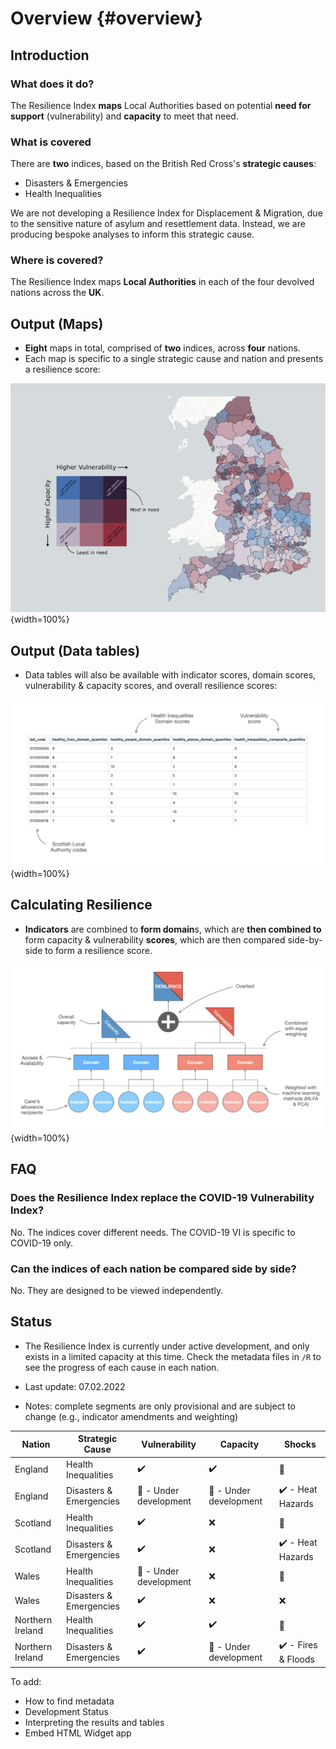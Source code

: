 # Overview {#overview}

## Introduction

### What does it do?
The Resilience Index **maps** Local Authorities based on potential **need for support** (vulnerability) and **capacity** to meet that need.

### What is covered
There are **two** indices, based on the British Red Cross's **strategic causes**:

- Disasters & Emergencies
- Health Inequalities

We are not developing a Resilience Index for Displacement & Migration, due to the sensitive nature of asylum and resettlement data. Instead, we are producing bespoke analyses to inform this strategic cause.

### Where is covered?
The Resilience Index maps **Local Authorities** in each of the four devolved nations across the **UK**.

## Output (Maps)

- **Eight** maps in total, comprised of **two** indices, across **four** nations.
- Each map is specific to a single strategic cause and nation and presents a resilience score:

![](images/overview/output-map.png){width=100%}

## Output (Data tables)

- Data tables will also be available with indicator scores, domain scores, vulnerability & capacity scores, and overall resilience scores:

![](images/overview/output-table.png){width=100%}

## Calculating Resilience

- **Indicators** are combined to **form domain**s, which are **then combined to** form capacity & vulnerability **scores**, which are then compared side-by-side to form a resilience score.

![](images/overview/tree-diagram.png){width=100%}

## FAQ

### Does the Resilience Index replace the COVID-19 Vulnerability Index?
No. The indices cover different needs. The COVID-19 VI is specific to
COVID-19 only.

### Can the indices of each nation be compared side by side?
No. They are designed to be viewed independently.

## Status

- The Resilience Index is currently under active development, and only exists in a limited capacity at this time. Check the metadata files in `/R` to see the progress of each cause in each nation.

- Last update: 07.02.2022
- Notes: complete segments are only provisional and are subject to change (e.g., indicator amendments and weighting)

| Nation | Strategic Cause | Vulnerability | Capacity | Shocks |
| --- | --- | --- | --- | --- |
| England | Health Inequalities | :heavy_check_mark: | :heavy_check_mark: | :no_entry_sign: |
| England | Disasters & Emergencies | :construction: - Under development | :construction: - Under development | :heavy_check_mark: - Heat Hazards |
| Scotland | Health Inequalities | :heavy_check_mark: | :x: | :no_entry_sign: |
| Scotland | Disasters & Emergencies | :heavy_check_mark: | :x: | :heavy_check_mark: - Heat Hazards |
| Wales | Health Inequalities | :construction: - Under development | :x: | :no_entry_sign: |
| Wales | Disasters & Emergencies | :heavy_check_mark: | :x: | :x: |
| Northern Ireland | Health Inequalities | :heavy_check_mark: | :heavy_check_mark: | :no_entry_sign: |
| Northern Ireland | Disasters & Emergencies | :heavy_check_mark: | :construction: - Under development | :heavy_check_mark: - Fires & Floods |

To add:

- How to find metadata
- Development Status
- Interpreting the results and tables
- Embed HTML Widget app
